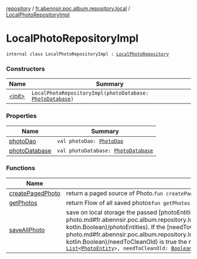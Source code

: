 [repository](../../index.md) / [fr.abennsir.poc.album.repository.local](../index.md) / [LocalPhotoRepositoryImpl](./index.md)

# LocalPhotoRepositoryImpl

`internal class LocalPhotoRepositoryImpl : `[`LocalPhotoRepository`](../-local-photo-repository/index.md)

### Constructors

| Name | Summary |
|---|---|
| [&lt;init&gt;](-init-.md) | `LocalPhotoRepositoryImpl(photoDatabase: `[`PhotoDatabase`](../../fr.abennsir.poc.album.repository.local.database/-photo-database/index.md)`)` |

### Properties

| Name | Summary |
|---|---|
| [photoDao](photo-dao.md) | `val photoDao: `[`PhotoDao`](../../fr.abennsir.poc.album.repository.local.database/-photo-dao/index.md) |
| [photoDatabase](photo-database.md) | `val photoDatabase: `[`PhotoDatabase`](../../fr.abennsir.poc.album.repository.local.database/-photo-database/index.md) |

### Functions

| Name | Summary |
|---|---|
| [createPagedPhoto](create-paged-photo.md) | return a paged source of Photo.`fun createPagedPhoto(): PagingSource<`[`Int`](https://kotlinlang.org/api/latest/jvm/stdlib/kotlin/-int/index.html)`, `[`PhotoEntity`](../../fr.abennsir.poc.album.repository.data/-photo-entity/index.md)`>` |
| [getPhotos](get-photos.md) | return Flow of all saved photos`fun getPhotos(): Flow<`[`List`](https://kotlinlang.org/api/latest/jvm/stdlib/kotlin.collections/-list/index.html)`<`[`PhotoEntity`](../../fr.abennsir.poc.album.repository.data/-photo-entity/index.md)`>>` |
| [saveAllPhoto](save-all-photo.md) | save on local storage the passed [photoEntities](../-local-photo-repository/save-all-photo.md#fr.abennsir.poc.album.repository.local.LocalPhotoRepository$saveAllPhoto(kotlin.collections.List((fr.abennsir.poc.album.repository.data.PhotoEntity)), kotlin.Boolean)/photoEntities). If the [needToCleanOld](../-local-photo-repository/save-all-photo.md#fr.abennsir.poc.album.repository.local.LocalPhotoRepository$saveAllPhoto(kotlin.collections.List((fr.abennsir.poc.album.repository.data.PhotoEntity)), kotlin.Boolean)/needToCleanOld) is true the repository must clear all saved photos otherwise just append.`suspend fun saveAllPhoto(photoEntities: `[`List`](https://kotlinlang.org/api/latest/jvm/stdlib/kotlin.collections/-list/index.html)`<`[`PhotoEntity`](../../fr.abennsir.poc.album.repository.data/-photo-entity/index.md)`>, needToCleanOld: `[`Boolean`](https://kotlinlang.org/api/latest/jvm/stdlib/kotlin/-boolean/index.html)`): `[`Unit`](https://kotlinlang.org/api/latest/jvm/stdlib/kotlin/-unit/index.html) |
